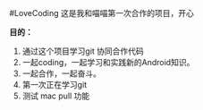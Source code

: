 #LoveCoding
这是我和喵喵第一次合作的项目，开心


**目的：**

1. 通过这个项目学习git 协同合作代码
2. 一起coding，一起学习和实践新的Android知识。
3. 一起合作，一起奋斗。
4. 第一次正在学习git
5. 测试 mac pull 功能